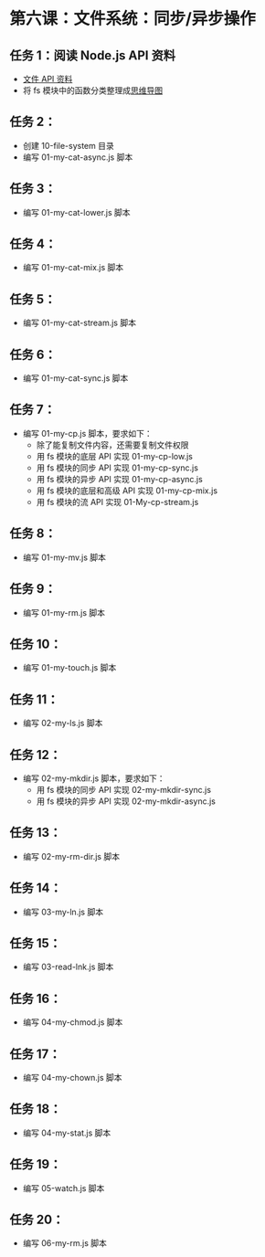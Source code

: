 # 第六课：文件系统：同步/异步操作

## 任务 1：阅读 Node.js API 资料

- [文件 API 资料](http://nodejs.cn/api/fs.html)  
- 将 fs 模块中的函数分类整理成[思维导图](http://naotu.baidu.com/file/74c2915d47a4e7ae561b9f57940865c3?token=743a4bf398643762)  

## 任务 2：

- 创建 10-file-system 目录 
- 编写 01-my-cat-async.js 脚本  

## 任务 3：

- 编写 01-my-cat-lower.js 脚本  

## 任务 4：

- 编写 01-my-cat-mix.js 脚本  

## 任务 5：

- 编写 01-my-cat-stream.js 脚本  

## 任务 6：

- 编写 01-my-cat-sync.js 脚本  

## 任务 7：

- 编写 01-my-cp.js 脚本，要求如下：  
  - 除了能复制文件内容，还需要复制文件权限  
  - 用 fs 模块的底层 API 实现 01-my-cp-low.js  
  - 用 fs 模块的同步 API 实现 01-my-cp-sync.js  
  - 用 fs 模块的异步 API 实现 01-my-cp-async.js  
  - 用 fs 模块的底层和高级 API 实现 01-my-cp-mix.js  
  - 用 fs 模块的流 API 实现 01-My-cp-stream.js  

## 任务 8：

- 编写 01-my-mv.js 脚本  

## 任务 9：

- 编写 01-my-rm.js 脚本  

## 任务 10：

- 编写 01-my-touch.js 脚本  

## 任务 11：

- 编写 02-my-ls.js 脚本  

## 任务 12：

- 编写 02-my-mkdir.js 脚本，要求如下：  
  - 用 fs 模块的同步 API 实现 02-my-mkdir-sync.js  
  - 用 fs 模块的异步 API 实现 02-my-mkdir-async.js  

## 任务 13：

- 编写 02-my-rm-dir.js 脚本  

## 任务 14：

- 编写 03-my-ln.js 脚本  

## 任务 15：

- 编写 03-read-lnk.js 脚本  

## 任务 16：

- 编写 04-my-chmod.js 脚本  

## 任务 17：

- 编写 04-my-chown.js 脚本  

## 任务 18：

- 编写 04-my-stat.js 脚本  

## 任务 19：

- 编写 05-watch.js 脚本  

## 任务 20：

- 编写 06-my-rm.js 脚本  
